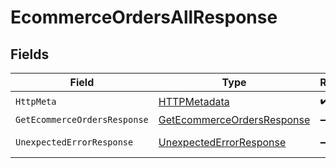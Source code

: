 # EcommerceOrdersAllResponse


## Fields

| Field                                                                               | Type                                                                                | Required                                                                            | Description                                                                         |
| ----------------------------------------------------------------------------------- | ----------------------------------------------------------------------------------- | ----------------------------------------------------------------------------------- | ----------------------------------------------------------------------------------- |
| `HttpMeta`                                                                          | [HTTPMetadata](../../Models/Components/HTTPMetadata.md)                             | :heavy_check_mark:                                                                  | N/A                                                                                 |
| `GetEcommerceOrdersResponse`                                                        | [GetEcommerceOrdersResponse](../../Models/Components/GetEcommerceOrdersResponse.md) | :heavy_minus_sign:                                                                  | Orders                                                                              |
| `UnexpectedErrorResponse`                                                           | [UnexpectedErrorResponse](../../Models/Components/UnexpectedErrorResponse.md)       | :heavy_minus_sign:                                                                  | Unexpected error                                                                    |